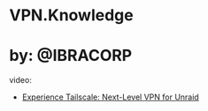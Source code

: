 # VPN.Knowledge
# by: @IBRACORP

video:
- [Experience Tailscale: Next-Level VPN for Unraid](https://youtu.be/nzBQTJ2isOI)
